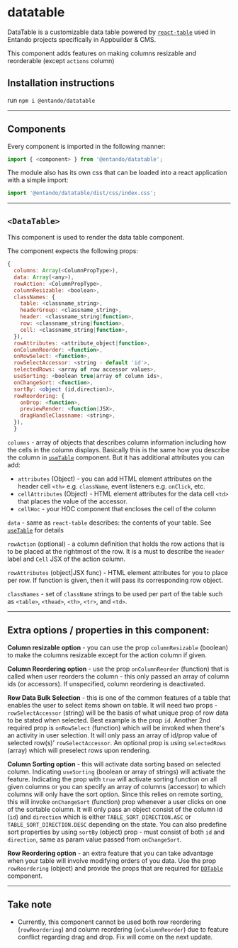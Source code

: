 # datatable

DataTable is a customizable data table powered by [`react-table`](https://react-table.tanstack.com/docs/overview) used in Entando projects specifically in Appbuilder & CMS.

This component adds features on making columns resizable and reorderable (except `actions` column)
## Installation instructions

run `npm i @entando/datatable`

---

## Components

Every component is imported in the following manner:

```js
import { <component> } from '@entando/datatable';
```

The module also has its own css that can be loaded into a react application with a simple import:

```js
import '@entando/datatable/dist/css/index.css';
```
---
## `<DataTable>`

This component is used to render the data table component.

The component expects the following props:

```js
{
  columns: Array(<ColumnPropType>),
  data: Array(<any>),
  rowAction: <ColumnPropType>,
  columnResizable: <boolean>,
  classNames: {
    table: <classname_string>,
    headerGroup: <classname_string>,
    header: <classname_string|function>,
    row: <classname_string|function>,
    cell: <classname_string|function>,
  }),
  rowAttributes: <attribute_object|function>,
  onColumnReorder: <function>,
  onRowSelect: <function>,
  rowSelectAccessor: <string - default 'id'>,
  selectedRows: <array of row accessor values>,
  useSorting: <boolean true|array of column ids>,
  onChangeSort: <function>,
  sortBy: <object (id,direction)>,
  rowReordering: {
    onDrop: <function>,
    previewRender: <function|JSX>,
    dragHandleClassname: <string>,
  }),
  }
```

`columns` - array of objects that describes column information including how the cells in the column displays. Basically this is the same how you describe the column in [`useTable`](https://react-table.tanstack.com/docs/api/useTable) component. But it has additional attributes you can add:
 - `attributes` (Object) - you can add HTML element attributes on the header cell `<th>` e.g. `className`, event listeners e.g. `onClick`, etc.
 - `cellAttributes` (Object) - HTML element attributes for the data cell `<td>` that places the value of the accessor.
 - `cellHoc` - your HOC component that encloses the cell of the column

 `data` - same as `react-table` describes: the contents of your table. See [`useTable`](https://react-table.tanstack.com/docs/api/useTable) for details

 `rowAction` (optional) - a column definition that holds the row actions that is to be placed at the rightmost of the row. It is a must to describe the `Header` label and `Cell` JSX of the action column.

 `rowAttributes` (object|JSX func) - HTML element attributes for you to place per row. If function is given, then it will pass its corresponding row object.

 `classNames` - set of `className` strings to be used per part of the table such as `<table>`, `<thead>`, `<th>`, `<tr>`, and `<td>`.

---
## Extra options / properties in this component:

 **Column resizable option** - you can use the prop `columnResizable` (boolean) to make the columns resizable except for the action column if given.

 **Column Reordering option** - use the prop `onColumnReorder` (function) that is called when user reorders the column - this only passed an array of column ids (or accessors). If unspecified, column reordering is deactivated.

 **Row Data Bulk Selection** - this is one of the common features of a table that enables the user to select items shown on table. It will need two props - `rowSelectAccessor` (string) will be the basis of what unique prop of row data to be stated when selected. Best example is the prop `id`. Another 2nd required prop is `onRowSelect` (function) which will be invoked when there's an activity in user selection. It will only pass an array of id/prop value of selected row(s)' `rowSelectAccessor`. An optional prop is using `selectedRows` (array) which will preselect rows upon rendering.

 **Column Sorting option** - this will activate data sorting based on selected column. Indicating `useSorting` (boolean or array of strings) will activate the feature. Indicating the prop with `true` will activate sorting function on all given columns or you can specify an array of columns (accessor) to which columns will only have the sort option. Since this relies on remote sorting, this will invoke `onChangeSort` (function) prop whenever a user clicks on one of the sortable column. It will only pass an object consist of the column id (`id`) and `direction` which is either `TABLE_SORT_DIRECTION.ASC` or `TABLE_SORT_DIRECTION.DESC` depending on the state. You can also predefine sort properties by using `sortBy` (object) prop - must consist of both `id` and `direction`, same as param value passed from `onChangeSort`.

 **Row Reordering option** - an extra feature that you can take advantage when your table will involve modifying orders of you data. Use the prop `rowReordering` (object) and provide the props that are required for [`DDTable`](https://github.com/entando/frontend-libraries/tree/master/packages/entando-ddtable) component.

---
 ## Take note
  - Currently, this component cannot be used both row reordering (`rowReordering`) and column reordering (`onColumnReorder`) due to feature conflict regarding drag and drop. Fix will come on the next update.